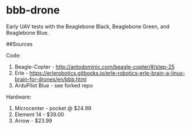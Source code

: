 # bbb-drone

Early UAV tests with the Beaglebone Black, Beaglebone Green, and Beaglebone Blue.

##Sources

Code:
1) Beagle-Copter - http://antodominic.com/beagle-copter/#/step-25
2) Erle - https://erlerobotics.gitbooks.io/erle-robotics-erle-brain-a-linux-brain-for-drones/en/bbb.html
3) ArduPilot Blue - see forked repo

Hardware:
1) Microcenter - pocket @ $24.99
2) Element 14 - $39.00
3) Arrow - $23.99
